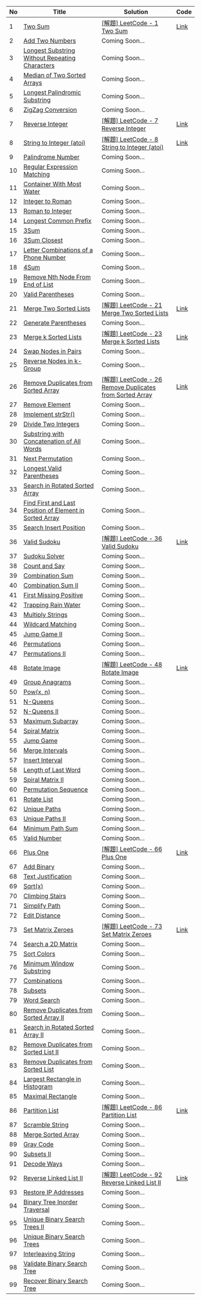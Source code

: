 | No | Title                                                                                                                                            | Solution                                                                                                                                    | Code                                                                                    |
|----|--------------------------------------------------------------------------------------------------------------------------------------------------|---------------------------------------------------------------------------------------------------------------------------------------------|-----------------------------------------------------------------------------------------|
| 1  | [Two Sum](https://leetcode.com/problems/two-sum)                                                                                                 | [[解題] LeetCode - 1 Two Sum](https://glj8989332.blogspot.com/2020/10/leetcode-1-two-sum.html)                                              | [Link](https://github.com/u8989332/ProblemSolving/blob/master/LeetCode/C%23/1-99/1.cs)  |
| 2  | [Add Two Numbers](https://leetcode.com/problems/add-two-numbers)                                                                                 | Coming Soon…                                                                                                                                |                                                                                         |
| 3  | [Longest Substring Without Repeating Characters](https://leetcode.com/problems/longest-substring-without-repeating-characters)                   | Coming Soon…                                                                                                                                |                                                                                         |
| 4  | [Median of Two Sorted Arrays](https://leetcode.com/problems/median-of-two-sorted-arrays)                                                         | Coming Soon…                                                                                                                                |                                                                                         |
| 5  | [Longest Palindromic Substring](https://leetcode.com/problems/longest-palindromic-substring)                                                     | Coming Soon…                                                                                                                                |                                                                                         |
| 6  | [ZigZag Conversion](https://leetcode.com/problems/zigzag-conversion)                                                                             | Coming Soon…                                                                                                                                |                                                                                         |
| 7  | [Reverse Integer](https://leetcode.com/problems/reverse-integer)                                                                                 | [[解題] LeetCode - 7 Reverse Integer](https://glj8989332.blogspot.com/2020/10/leetcode-7-reverse-integer.html)                              | [Link](https://github.com/u8989332/ProblemSolving/blob/master/LeetCode/C%23/1-99/7.cs)  |
| 8  | [String to Integer (atoi)](https://leetcode.com/problems/string-to-integer-atoi)                                                                 | [[解題] LeetCode - 8 String to Integer (atoi)](https://glj8989332.blogspot.com/2020/10/leetcode-8-string-to-integer-atoi.html)              | [Link](https://github.com/u8989332/ProblemSolving/blob/master/LeetCode/C%23/1-99/8.cs)  |
| 9  | [Palindrome Number](https://leetcode.com/problems/palindrome-number)                                                                             | Coming Soon…                                                                                                                                |                                                                                         |
| 10 | [Regular Expression Matching](https://leetcode.com/problems/regular-expression-matching)                                                         | Coming Soon…                                                                                                                                |                                                                                         |
| 11 | [Container With Most Water](https://leetcode.com/problems/container-with-most-water)                                                             | Coming Soon…                                                                                                                                |                                                                                         |
| 12 | [Integer to Roman](https://leetcode.com/problems/integer-to-roman)                                                                               | Coming Soon…                                                                                                                                |                                                                                         |
| 13 | [Roman to Integer](https://leetcode.com/problems/roman-to-integer)                                                                               | Coming Soon…                                                                                                                                |                                                                                         |
| 14 | [Longest Common Prefix](https://leetcode.com/problems/longest-common-prefix)                                                                     | Coming Soon…                                                                                                                                |                                                                                         |
| 15 | [3Sum](https://leetcode.com/problems/3sum)                                                                                                       | Coming Soon…                                                                                                                                |                                                                                         |
| 16 | [3Sum Closest](https://leetcode.com/problems/3sum-closest)                                                                                       | Coming Soon…                                                                                                                                |                                                                                         |
| 17 | [Letter Combinations of a Phone Number](https://leetcode.com/problems/letter-combinations-of-a-phone-number)                                     | Coming Soon…                                                                                                                                |                                                                                         |
| 18 | [4Sum](https://leetcode.com/problems/4sum)                                                                                                       | Coming Soon…                                                                                                                                |                                                                                         |
| 19 | [Remove Nth Node From End of List](https://leetcode.com/problems/remove-nth-node-from-end-of-list)                                               | Coming Soon…                                                                                                                                |                                                                                         |
| 20 | [Valid Parentheses](https://leetcode.com/problems/valid-parentheses)                                                                             | Coming Soon…                                                                                                                                |                                                                                         |
| 21 | [Merge Two Sorted Lists](https://leetcode.com/problems/merge-two-sorted-lists)                                                                   | [[解題] LeetCode - 21 Merge Two Sorted Lists](https://glj8989332.blogspot.com/2019/08/leetcode-21-merge-two-sorted-lists.html)              | [Link](https://github.com/u8989332/ProblemSolving/blob/master/LeetCode/C%23/1-99/21.cs) |
| 22 | [Generate Parentheses](https://leetcode.com/problems/generate-parentheses)                                                                       | Coming Soon…                                                                                                                                |                                                                                         |
| 23 | [Merge k Sorted Lists](https://leetcode.com/problems/merge-k-sorted-lists)                                                                       | [[解題] LeetCode - 23 Merge k Sorted Lists](https://glj8989332.blogspot.com/2019/09/leetcode-23-merge-k-sorted-lists.html)                  | [Link](https://github.com/u8989332/ProblemSolving/blob/master/LeetCode/C%23/1-99/23.cs) |
| 24 | [Swap Nodes in Pairs](https://leetcode.com/problems/swap-nodes-in-pairs)                                                                         | Coming Soon…                                                                                                                                |                                                                                         |
| 25 | [Reverse Nodes in k-Group](https://leetcode.com/problems/reverse-nodes-in-k-group)                                                               | Coming Soon…                                                                                                                                |                                                                                         |
| 26 | [Remove Duplicates from Sorted Array](https://leetcode.com/problems/remove-duplicates-from-sorted-array)                                         | [[解題] LeetCode - 26 Remove Duplicates from Sorted Array](https://glj8989332.blogspot.com/2020/10/leetcode-26-remove-duplicates-from.html) | [Link](https://github.com/u8989332/ProblemSolving/blob/master/LeetCode/C%23/1-99/26.cs) |
| 27 | [Remove Element](https://leetcode.com/problems/remove-element)                                                                                   | Coming Soon…                                                                                                                                |                                                                                         |
| 28 | [Implement strStr()](https://leetcode.com/problems/implement-strstr)                                                                             | Coming Soon…                                                                                                                                |                                                                                         |
| 29 | [Divide Two Integers](https://leetcode.com/problems/divide-two-integers)                                                                         | Coming Soon…                                                                                                                                |                                                                                         |
| 30 | [Substring with Concatenation of All Words](https://leetcode.com/problems/substring-with-concatenation-of-all-words)                             | Coming Soon…                                                                                                                                |                                                                                         |
| 31 | [Next Permutation](https://leetcode.com/problems/next-permutation)                                                                               | Coming Soon…                                                                                                                                |                                                                                         |
| 32 | [Longest Valid Parentheses](https://leetcode.com/problems/longest-valid-parentheses)                                                             | Coming Soon…                                                                                                                                |                                                                                         |
| 33 | [Search in Rotated Sorted Array](https://leetcode.com/problems/search-in-rotated-sorted-array)                                                   | Coming Soon…                                                                                                                                |                                                                                         |
| 34 | [Find First and Last Position of Element in Sorted Array](https://leetcode.com/problems/find-first-and-last-position-of-element-in-sorted-array) | Coming Soon…                                                                                                                                |                                                                                         |
| 35 | [Search Insert Position](https://leetcode.com/problems/search-insert-position)                                                                   | Coming Soon…                                                                                                                                |                                                                                         |
| 36 | [Valid Sudoku](https://leetcode.com/problems/valid-sudoku)                                                                                       | [[解題] LeetCode - 36 Valid Sudoku](https://glj8989332.blogspot.com/2020/10/leetcode-36-valid-sudoku.html)                                  | [Link](https://github.com/u8989332/ProblemSolving/blob/master/LeetCode/C%23/1-99/36.cs) |
| 37 | [Sudoku Solver](https://leetcode.com/problems/sudoku-solver)                                                                                     | Coming Soon…                                                                                                                                |                                                                                         |
| 38 | [Count and Say](https://leetcode.com/problems/count-and-say)                                                                                     | Coming Soon…                                                                                                                                |                                                                                         |
| 39 | [Combination Sum](https://leetcode.com/problems/combination-sum)                                                                                 | Coming Soon…                                                                                                                                |                                                                                         |
| 40 | [Combination Sum II](https://leetcode.com/problems/combination-sum-ii)                                                                           | Coming Soon…                                                                                                                                |                                                                                         |
| 41 | [First Missing Positive](https://leetcode.com/problems/first-missing-positive)                                                                   | Coming Soon…                                                                                                                                |                                                                                         |
| 42 | [Trapping Rain Water](https://leetcode.com/problems/trapping-rain-water)                                                                         | Coming Soon…                                                                                                                                |                                                                                         |
| 43 | [Multiply Strings](https://leetcode.com/problems/multiply-strings)                                                                               | Coming Soon…                                                                                                                                |                                                                                         |
| 44 | [Wildcard Matching](https://leetcode.com/problems/wildcard-matching)                                                                             | Coming Soon…                                                                                                                                |                                                                                         |
| 45 | [Jump Game II](https://leetcode.com/problems/jump-game-ii)                                                                                       | Coming Soon…                                                                                                                                |                                                                                         |
| 46 | [Permutations](https://leetcode.com/problems/permutations)                                                                                       | Coming Soon…                                                                                                                                |                                                                                         |
| 47 | [Permutations II](https://leetcode.com/problems/permutations-ii)                                                                                 | Coming Soon…                                                                                                                                |                                                                                         |
| 48 | [Rotate Image](https://leetcode.com/problems/rotate-image)                                                                                       | [[解題] LeetCode - 48 Rotate Image](https://glj8989332.blogspot.com/2019/09/leetcode-48-rotate-image.html)                                  | [Link](https://github.com/u8989332/ProblemSolving/blob/master/LeetCode/C%23/1-99/48.cs) |
| 49 | [Group Anagrams](https://leetcode.com/problems/group-anagrams)                                                                                   | Coming Soon…                                                                                                                                |                                                                                         |
| 50 | [Pow(x, n)](https://leetcode.com/problems/powx-n)                                                                                                | Coming Soon…                                                                                                                                |                                                                                         |
| 51 | [N-Queens](https://leetcode.com/problems/n-queens)                                                                                               | Coming Soon…                                                                                                                                |                                                                                         |
| 52 | [N-Queens II](https://leetcode.com/problems/n-queens-ii)                                                                                         | Coming Soon…                                                                                                                                |                                                                                         |
| 53 | [Maximum Subarray](https://leetcode.com/problems/maximum-subarray)                                                                               | Coming Soon…                                                                                                                                |                                                                                         |
| 54 | [Spiral Matrix](https://leetcode.com/problems/spiral-matrix)                                                                                     | Coming Soon…                                                                                                                                |                                                                                         |
| 55 | [Jump Game](https://leetcode.com/problems/jump-game)                                                                                             | Coming Soon…                                                                                                                                |                                                                                         |
| 56 | [Merge Intervals](https://leetcode.com/problems/merge-intervals)                                                                                 | Coming Soon…                                                                                                                                |                                                                                         |
| 57 | [Insert Interval](https://leetcode.com/problems/insert-interval)                                                                                 | Coming Soon…                                                                                                                                |                                                                                         |
| 58 | [Length of Last Word](https://leetcode.com/problems/length-of-last-word)                                                                         | Coming Soon…                                                                                                                                |                                                                                         |
| 59 | [Spiral Matrix II](https://leetcode.com/problems/spiral-matrix-ii)                                                                               | Coming Soon…                                                                                                                                |                                                                                         |
| 60 | [Permutation Sequence](https://leetcode.com/problems/permutation-sequence)                                                                       | Coming Soon…                                                                                                                                |                                                                                         |
| 61 | [Rotate List](https://leetcode.com/problems/rotate-list)                                                                                         | Coming Soon…                                                                                                                                |                                                                                         |
| 62 | [Unique Paths](https://leetcode.com/problems/unique-paths)                                                                                       | Coming Soon…                                                                                                                                |                                                                                         |
| 63 | [Unique Paths II](https://leetcode.com/problems/unique-paths-ii)                                                                                 | Coming Soon…                                                                                                                                |                                                                                         |
| 64 | [Minimum Path Sum](https://leetcode.com/problems/minimum-path-sum)                                                                               | Coming Soon…                                                                                                                                |                                                                                         |
| 65 | [Valid Number](https://leetcode.com/problems/valid-number)                                                                                       | Coming Soon…                                                                                                                                |                                                                                         |
| 66 | [Plus One](https://leetcode.com/problems/plus-one)                                                                                               | [[解題] LeetCode - 66 Plus One](https://glj8989332.blogspot.com/2020/10/leetcode-66-plus-one.html)                                          | [Link](https://github.com/u8989332/ProblemSolving/blob/master/LeetCode/C%23/1-99/66.cs) |
| 67 | [Add Binary](https://leetcode.com/problems/add-binary)                                                                                           | Coming Soon…                                                                                                                                |                                                                                         |
| 68 | [Text Justification](https://leetcode.com/problems/text-justification)                                                                           | Coming Soon…                                                                                                                                |                                                                                         |
| 69 | [Sqrt(x)](https://leetcode.com/problems/sqrtx)                                                                                                   | Coming Soon…                                                                                                                                |                                                                                         |
| 70 | [Climbing Stairs](https://leetcode.com/problems/climbing-stairs)                                                                                 | Coming Soon…                                                                                                                                |                                                                                         |
| 71 | [Simplify Path](https://leetcode.com/problems/simplify-path)                                                                                     | Coming Soon…                                                                                                                                |                                                                                         |
| 72 | [Edit Distance](https://leetcode.com/problems/edit-distance)                                                                                     | Coming Soon…                                                                                                                                |                                                                                         |
| 73 | [Set Matrix Zeroes](https://leetcode.com/problems/set-matrix-zeroes)                                                                             | [[解題] LeetCode - 73 Set Matrix Zeroes](https://glj8989332.blogspot.com/2019/10/leetcode-73-set-matrix-zeroes.html)                        | [Link](https://github.com/u8989332/ProblemSolving/blob/master/LeetCode/C%23/1-99/73.cs) |
| 74 | [Search a 2D Matrix](https://leetcode.com/problems/search-a-2d-matrix)                                                                           | Coming Soon…                                                                                                                                |                                                                                         |
| 75 | [Sort Colors](https://leetcode.com/problems/sort-colors)                                                                                         | Coming Soon…                                                                                                                                |                                                                                         |
| 76 | [Minimum Window Substring](https://leetcode.com/problems/minimum-window-substring)                                                               | Coming Soon…                                                                                                                                |                                                                                         |
| 77 | [Combinations](https://leetcode.com/problems/combinations)                                                                                       | Coming Soon…                                                                                                                                |                                                                                         |
| 78 | [Subsets](https://leetcode.com/problems/subsets)                                                                                                 | Coming Soon…                                                                                                                                |                                                                                         |
| 79 | [Word Search](https://leetcode.com/problems/word-search)                                                                                         | Coming Soon…                                                                                                                                |                                                                                         |
| 80 | [Remove Duplicates from Sorted Array II](https://leetcode.com/problems/remove-duplicates-from-sorted-array-ii)                                   | Coming Soon…                                                                                                                                |                                                                                         |
| 81 | [Search in Rotated Sorted Array II](https://leetcode.com/problems/search-in-rotated-sorted-array-ii)                                             | Coming Soon…                                                                                                                                |                                                                                         |
| 82 | [Remove Duplicates from Sorted List II](https://leetcode.com/problems/remove-duplicates-from-sorted-list-ii)                                     | Coming Soon…                                                                                                                                |                                                                                         |
| 83 | [Remove Duplicates from Sorted List](https://leetcode.com/problems/remove-duplicates-from-sorted-list)                                           | Coming Soon…                                                                                                                                |                                                                                         |
| 84 | [Largest Rectangle in Histogram](https://leetcode.com/problems/largest-rectangle-in-histogram)                                                   | Coming Soon…                                                                                                                                |                                                                                         |
| 85 | [Maximal Rectangle](https://leetcode.com/problems/maximal-rectangle)                                                                             | Coming Soon…                                                                                                                                |                                                                                         |
| 86 | [Partition List](https://leetcode.com/problems/partition-list)                                                                                   | [[解題] LeetCode - 86 Partition List](https://glj8989332.blogspot.com/2019/08/leetcode-86-partition-list.html)                              | [Link](https://github.com/u8989332/ProblemSolving/blob/master/LeetCode/C%23/1-99/86.cs) |
| 87 | [Scramble String](https://leetcode.com/problems/scramble-string)                                                                                 | Coming Soon…                                                                                                                                |                                                                                         |
| 88 | [Merge Sorted Array](https://leetcode.com/problems/merge-sorted-array)                                                                           | Coming Soon…                                                                                                                                |                                                                                         |
| 89 | [Gray Code](https://leetcode.com/problems/gray-code)                                                                                             | Coming Soon…                                                                                                                                |                                                                                         |
| 90 | [Subsets II](https://leetcode.com/problems/subsets-ii)                                                                                           | Coming Soon…                                                                                                                                |                                                                                         |
| 91 | [Decode Ways](https://leetcode.com/problems/decode-ways)                                                                                         | Coming Soon…                                                                                                                                |                                                                                         |
| 92 | [Reverse Linked List II](https://leetcode.com/problems/reverse-linked-list-ii)                                                                   | [[解題] LeetCode - 92 Reverse Linked List II](https://glj8989332.blogspot.com/2019/08/leetcode-92-reverse-linked-list-ii.html)              | [Link](https://github.com/u8989332/ProblemSolving/blob/master/LeetCode/C%23/1-99/92.cs) |
| 93 | [Restore IP Addresses](https://leetcode.com/problems/restore-ip-addresses)                                                                       | Coming Soon…                                                                                                                                |                                                                                         |
| 94 | [Binary Tree Inorder Traversal](https://leetcode.com/problems/binary-tree-inorder-traversal)                                                     | Coming Soon…                                                                                                                                |                                                                                         |
| 95 | [Unique Binary Search Trees II](https://leetcode.com/problems/unique-binary-search-trees-ii)                                                     | Coming Soon…                                                                                                                                |                                                                                         |
| 96 | [Unique Binary Search Trees](https://leetcode.com/problems/unique-binary-search-trees)                                                           | Coming Soon…                                                                                                                                |                                                                                         |
| 97 | [Interleaving String](https://leetcode.com/problems/interleaving-string)                                                                         | Coming Soon…                                                                                                                                |                                                                                         |
| 98 | [Validate Binary Search Tree](https://leetcode.com/problems/validate-binary-search-tree)                                                         | Coming Soon…                                                                                                                                |                                                                                         |
| 99 | [Recover Binary Search Tree](https://leetcode.com/problems/recover-binary-search-tree)                                                           | Coming Soon…                                                                                                                                |                                                                                         |